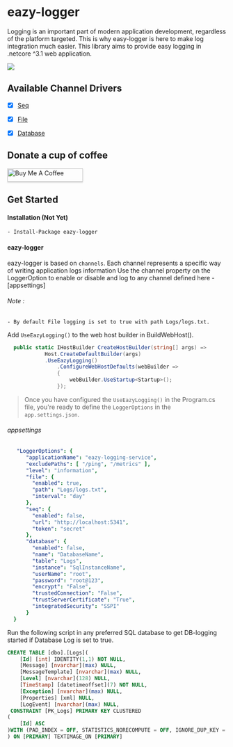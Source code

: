 # eazy-logger
Logging is an important part of modern application development, regardless of the platform targeted. This is why easy-logger is here to make log integration much easier.
This library aims to provide easy logging in .netcore ^3.1 web application.

![](https://vistr.dev/badge?repo=mkojoa.eazy-logge&color=0058AD)

## Available Channel Drivers
- [X] [Seq](#eazy-logging)
- [X] [File](#eazy-logging)
- [X] [Database](#eazy-logging)


## Donate a cup of coffee
<a href="https://www.buymeacoffee.com/mkojoa" target="_blank"><img src="https://www.buymeacoffee.com/assets/img/custom_images/orange_img.png" alt="Buy Me A Coffee" style="height:30px !important;width: 174px !important;box-shadow: 0px 3px 2px 0px rgba(190, 190, 190, 0.5) !important;-webkit-box-shadow: 0px 3px 2px 0px rgba(190, 190, 190, 0.5) !important;" ></a>

## Get Started

#### Installation (Not Yet)
    - Install-Package eazy-logger
#### eazy-logger
eazy-logger is based on `channels`. Each channel represents a specific way of writing application logs information
Use the channel property on the LoggerOption to enable or disable and log 
to any channel defined here - [appsettings]

###### Note : 
    - By default File logging is set to true with path Logs/logs.txt.

Add `UseEazyLogging()` to the web host builder in BuildWebHost().
```c#
  public static IHostBuilder CreateHostBuilder(string[] args) =>
            Host.CreateDefaultBuilder(args)
            .UseEazyLogging()
                .ConfigureWebHostDefaults(webBuilder =>
                {
                    webBuilder.UseStartup<Startup>();
                });
```


 
> Once you have configured the `UseEazyLogging()` in the Program.cs file, 
> you're ready to define the `LoggerOptions` in the `app.settings.json`.

###### appsettings
 
```yaml
   "LoggerOptions": {
      "applicationName": "eazy-logging-service",
      "excludePaths": [ "/ping", "/metrics" ],
      "level": "information",
      "file": {
        "enabled": true,
        "path": "Logs/logs.txt",
        "interval": "day"
      },
      "seq": {
        "enabled": false,
        "url": "http://localhost:5341",
        "token": "secret"
      },
      "database": {
        "enabled": false,
        "name": "DatabaseName",
        "table": "Logs",
        "instance": "SqlInstanceName",
        "userName": "root",
        "password": "root@123",
        "encrypt": "False",
        "trustedConnection": "False",
        "trustServerCertificate": "True",
        "integratedSecurity": "SSPI"
      }
  }
```
Run the following script in any preferred SQL database to get DB-logging started if  Database Log is set to true.

```sql
CREATE TABLE [dbo].[Logs](
	[Id] [int] IDENTITY(1,1) NOT NULL,
	[Message] [nvarchar](max) NULL,
	[MessageTemplate] [nvarchar](max) NULL,
	[Level] [nvarchar](128) NULL,
	[TimeStamp] [datetimeoffset](7) NOT NULL,
	[Exception] [nvarchar](max) NULL,
	[Properties] [xml] NULL,
	[LogEvent] [nvarchar](max) NULL,
 CONSTRAINT [PK_Logs] PRIMARY KEY CLUSTERED 
(
	[Id] ASC
)WITH (PAD_INDEX = OFF, STATISTICS_NORECOMPUTE = OFF, IGNORE_DUP_KEY = OFF, ALLOW_ROW_LOCKS = ON, ALLOW_PAGE_LOCKS = ON) ON [PRIMARY]
) ON [PRIMARY] TEXTIMAGE_ON [PRIMARY]

```

